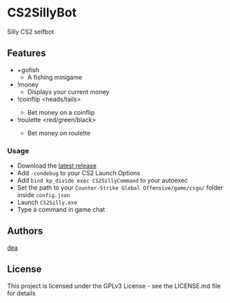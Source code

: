 # CS2SillyBot

Silly CS2 selfbot

## Features

* +gofish
  * A fishing minigame
* !money
  * Displays your current money
* !coinflip <heads/tails> <money>
  * Bet money on a coinflip
* !roulette <red/green/black> <money>
  * Bet money on roulette

### Usage

* Download the [latest release](https://github.com/deafps/CS2Silly/releases)
* Add `-condebug` to your CS2 Launch Options
* Add `bind kp_divide exec CS2SillyCommand` to your autoexec
* Set the path to your `Counter-Strike Global Offensive/game/csgo/` folder inside `config.json`
* Launch `CS2Silly.exe`
* Type a command in game chat

## Authors

[dea](https://twitter.com/dea_bb)

## License

This project is licensed under the GPLv3 License - see the LICENSE.md file for details
